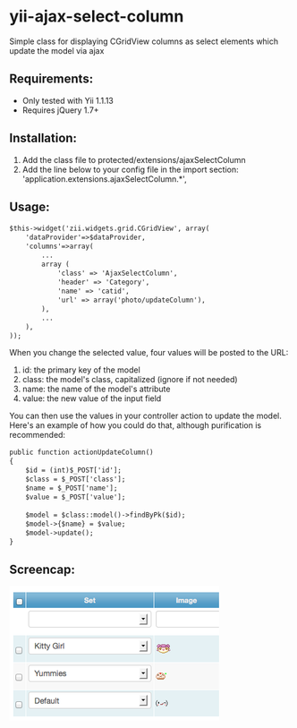yii-ajax-select-column
======================

Simple class for displaying CGridView columns as select elements which update the model via ajax

## Requirements:
- Only tested with Yii 1.1.13
- Requires jQuery 1.7+

## Installation:

1. Add the class file to protected/extensions/ajaxSelectColumn
2. Add the line below to your config file in the import section:
'application.extensions.ajaxSelectColumn.*',

## Usage:

    $this->widget('zii.widgets.grid.CGridView', array(
        'dataProvider'=>$dataProvider,
        'columns'=>array(
            ...
            array (
                'class' => 'AjaxSelectColumn',
                'header' => 'Category',
                'name' => 'catid',
                'url' => array('photo/updateColumn'),
            ),
            ...
        ),
    ));

When you change the selected value, four values will be posted to the URL:

1. id: the primary key of the model
2. class: the model's class, capitalized (ignore if not needed)
3. name: the name of the model's attribute
4. value: the new value of the input field

You can then use the values in your controller action to update the model. Here's an example of how you could do that, although purification is recommended:

    public function actionUpdateColumn()
    {
        $id = (int)$_POST['id'];
        $class = $_POST['class'];
        $name = $_POST['name'];
        $value = $_POST['value'];

        $model = $class::model()->findByPk($id);
        $model->{$name} = $value;
        $model->update();
    }

## Screencap:
![Screencap](screencap.png)